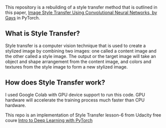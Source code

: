 
This repository is a rebuilding of a style transfer method that is outlined in this paper, [Image Style Transfer Using Convolutional Neural Networks, by Gays](https://www.cv-foundation.org/openaccess/content_cvpr_2016/papers/Gatys_Image_Style_Transfer_CVPR_2016_paper.pdf) in PyTorch.


## What is Style Transfer?

Style transfer is a computer vision technique that is used to create a stylized image by combining two images: one called a content image and the other called a style image. The output or the target image will take an object and shape arrangement from the content image, and colors and textures from the style image to form a new stylized image.
[](readme-images/style-transfer.png)

[](readme-images/style-transfer2.png)

[](readme-images/target-image)


## How does Style Transfer work?







I used Google Colab with GPU device support to run this code. GPU hardware will accelerate the training process much faster than CPU hardware.

This repo is an implementation of Style Transfer lesson-6 from Udacity free coure [Intro to Deep Learning with PyTorch](https://www.udacity.com/course/deep-learning-pytorch--ud188) 